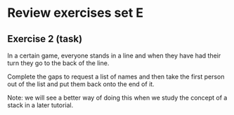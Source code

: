 # Review exercises set E
## Exercise 2 (task)

In a certain game, everyone stands in a line and when they have had their turn they go to the back of the line.

Complete the gaps to request a list of names and then take the first person out of the list and put them back onto the end of it.

Note: we will see a better way of doing this when we study the concept of a stack in a later tutorial.
